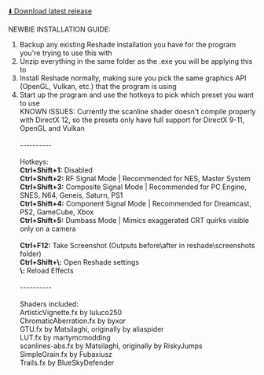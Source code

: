 [⬇️ Download latest release](https://github.com/MuntKaicho/Muntotron/releases/download/muntotron/Muntotron-4.6.zip)

NEWBIE INSTALLATION GUIDE:
1. Backup any existing Reshade installation you have for the program you're trying to use this with
2. Unzip everything in the same folder as the .exe you will be applying this to
3. Install Reshade normally, making sure you pick the same graphics API (OpenGL, Vulkan, etc.) that the program is using
4. Start up the program and use the hotkeys to pick which preset you want to use
\
KNOWN ISSUES: Currently the scanline shader doesn't compile properly with DirectX 12, so the presets only have full support for DirectX 9-11, OpenGL and Vulkan\
\
----------\
\
Hotkeys:\
**Ctrl+Shift+1:** Disabled\
**Ctrl+Shift+2:** RF Signal Mode | Recommended for NES, Master System\
**Ctrl+Shift+3:** Composite Signal Mode | Recommended for PC Engine, SNES, N64, Geneis, Saturn, PS1\
**Ctrl+Shift+4:** Component Signal Mode | Recommended for Dreamcast, PS2, GameCube, Xbox\
**Ctrl+Shift+5:** Dumbass Mode | Mimics exaggerated CRT quirks visible only on a camera\
\
**Ctrl+F12:** Take Screenshot (Outputs before\\after in reshade\\screenshots folder)\
**Ctrl+Shift+\\:** Open Reshade settings\
**\\:** Reload Effects\
\
----------\
\
Shaders included:\
ArtisticVignette.fx by luluco250\
ChromaticAberration.fx by byxor\
GTU.fx by Matsilaghi, originally by aliaspider\
LUT.fx by martymcmodding\
scanlines-abs.fx by Matsilaghi, originally by RiskyJumps\
SimpleGrain.fx by Fubaxiusz\
Trails.fx by BlueSkyDefender
